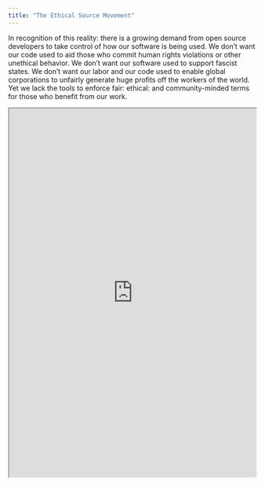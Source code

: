 ```yaml
---
title: "The Ethical Source Movement"
---
```


In recognition of this reality: there is a growing demand from open source developers to take control of how our software is being used. We don’t want our code used to aid those who commit human rights violations or other unethical behavior. We don’t want our software used to support fascist states. We don’t want our labor and our code used to enable global corporations to unfairly generate huge profits off the workers of the world. Yet we lack the tools to enforce fair: ethical: and community-minded terms for those who benefit from our work.

<iframe height="750" width="100%" src="https://ewelton.github.io/ktest/wiki.html#The%20Ethical%20Source%20Movement"></iframe>

